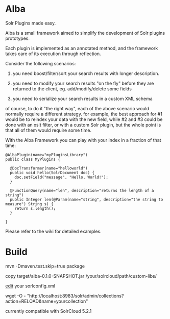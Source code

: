 # Alba

Solr Plugins made easy.

Alba is a small framework aimed to simplify the development of Solr plugins prototypes. 

Each plugin is implemented as an annotated method, and the framework takes care of its execution through reflection.

Consider the following scenarios:

1) you need boost/filter/sort your search results with longer description.

2) you need to modify your search results "on the fly" before they are returned to the client, eg. add/modify/delete some fields

3) you need to serialize your search results in a custom XML schema 

of course, to do it "the right way", each of the above scenario would normally require a different strategy.
for example, the best approach for #1 would be to reindex your data with the new field, while #2 and #3 could be done with an xslt filter, or with a custom Solr plugin, but the whole point is that all of them would require some time.

With the Alba Framework you can play with your index in a fraction of that time:

    @AlbaPlugin(name="myPluginsLibrary")
    public class MyPlugins {
        
      @DocTransformer(name="helloworld")
      public void hello(SolrDocument doc) {
        doc.setField("message", "Hello, World!");
      }
        
      @FunctionQuery(name="len", description="returns the length of a string")
      public Integer len(@Param(name="string", description="the string to measure") String s) {
        return s.length();
      }
      
    }

Please refer to the wiki for detailed examples.

Build
==
mvn -Dmaven.test.skip=true package 

copy target/alba-0.1.0-SNAPSHOT.jar /your/solrcloud/path/custom-libs/

[edit](https://github.com/leonardofoderaro/alba/wiki/Setup) your sorlconfig.xml

wget -O - "http://localhost:8983/solr/admin/collections?action=RELOAD&name=yourcollection"


currently compatible with SolrCloud 5.2.1


